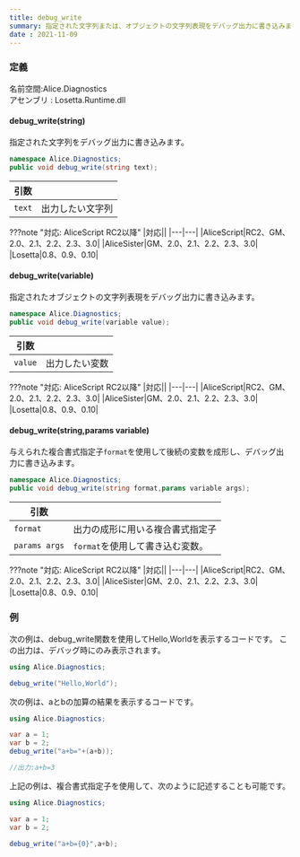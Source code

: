 ```yaml
---
title: debug_write
summary: 指定された文字列または、オブジェクトの文字列表現をデバッグ出力に書き込みます。
date : 2021-11-09
---
```

### 定義
名前空間:Alice.Diagnostics<br/>
アセンブリ : Losetta.Runtime.dll

#### debug_write(string)

指定された文字列をデバッグ出力に書き込みます。

```cs title="AliceScript"
namespace Alice.Diagnostics;
public void debug_write(string text);
```

|引数| |
|-|-|
|`text`| 出力したい文字列|

???note "対応: AliceScript RC2以降"
    |対応||
    |---|---|
    |AliceScript|RC2、GM、2.0、2.1、2.2、2.3、3.0|
    |AliceSister|GM、2.0、2.1、2.2、2.3、3.0|
    |Losetta|0.8、0.9、0.10|

#### debug_write(variable)

指定されたオブジェクトの文字列表現をデバッグ出力に書き込みます。

```cs title="AliceScript"
namespace Alice.Diagnostics;
public void debug_write(variable value);
```

|引数| |
|-|-|
|`value`| 出力したい変数|

???note "対応: AliceScript RC2以降"
    |対応||
    |---|---|
    |AliceScript|RC2、GM、2.0、2.1、2.2、2.3、3.0|
    |AliceSister|GM、2.0、2.1、2.2、2.3、3.0|
    |Losetta|0.8、0.9、0.10|

#### debug_write(string,params variable)

与えられた複合書式指定子`format`を使用して後続の変数を成形し、デバッグ出力に書き込みます。

```cs title="AliceScript"
namespace Alice.Diagnostics;
public void debug_write(string format,params variable args);
```

|引数| |
|-|-|
|`format`| 出力の成形に用いる複合書式指定子|
|`params args`| `format`を使用して書き込む変数。|

???note "対応: AliceScript RC2以降"
    |対応||
    |---|---|
    |AliceScript|RC2、GM、2.0、2.1、2.2、2.3、3.0|
    |AliceSister|GM、2.0、2.1、2.2、2.3、3.0|
    |Losetta|0.8、0.9、0.10|

### 例
次の例は、debug_write関数を使用してHello,Worldを表示するコードです。
この出力は、デバッグ時にのみ表示されます。

```cs title="AliceScript"
using Alice.Diagnostics;

debug_write("Hello,World");
```

次の例は、aとbの加算の結果を表示するコードです。

```cs title="AliceScript"
using Alice.Diagnostics;

var a = 1;
var b = 2;
debug_write("a+b="+(a+b));

//出力:a+b=3
```

上記の例は、複合書式指定子を使用して、次のように記述することも可能です。

```cs title="AliceScript"
using Alice.Diagnostics;

var a = 1;
var b = 2;

debug_write("a+b={0}",a+b);
```
